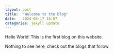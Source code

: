 ```yaml
---
layout: post
title:  "Welcome to the blog"
date:   2024-08-17 18:07
categories: jekyll update
---
```


Hello World! This is the first blog on this website. 

Nothing to see here, check out the blogs that follow.
